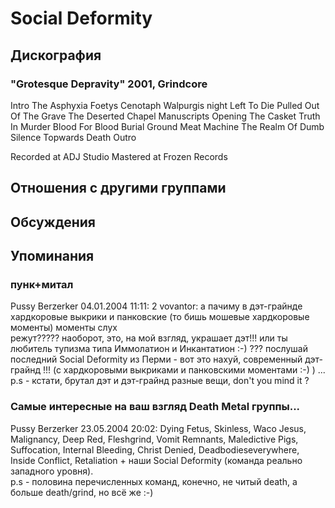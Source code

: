 # Social Deformity



## Дискография

### "Grotesque Depravity" 2001, Grindcore

Intro
The Asphyxia Foetys
Cenotaph
Walpurgis night
Left To Die
Pulled Out Of The Grave
The Deserted Chapel Manuscripts
Opening The Casket
Truth In Murder
Blood For Blood
Burial Ground
Meat Machine
The Realm Of Dumb Silence
Topwards Death
Outro

Recorded at ADJ Studio
Mastered at Frozen Records


## Отношения с другими группами


## Обсуждения


## Упоминания

### пунк+митал

Pussy Berzerker 04.01.2004 11:11:
2 vovantor: а пачиму в дэт-грайнде хардкоровые выкрики и панковские (то бишь мошевые хардкоровые моменты) моменты слух<BR>режут????? наоборот, это, на мой взгляд, украшает дэт!!! или ты любитель тупизма типа Иммолатион и Инкантатион :-) ??? послушай последний Social Deformity из Перми - вот это нахуй, современный дэт-грайнд !!! (с хардкоровыми выкриками и панковскими моментами :-) ) ...<BR>p.s - кстати, брутал дэт и дэт-грайнд разные вещи, don't you mind it ? 

### Самые интересные на ваш взгляд Death Metal группы...

Pussy Berzerker 23.05.2004 20:02:
Dying Fetus, Skinless, Waco Jesus, Malignancy, Deep Red, Fleshgrind, Vomit Remnants, Maledictive Pigs, Suffocation, Internal Bleeding, Christ Denied, Deadbodieseverywhere, Inside Conflict, Retaliation + наши Social Deformity (команда реально западного уровня).<BR>p.s - половина перечисленных команд, конечно, не читый death, а больше death/grind, но всё же :-)


